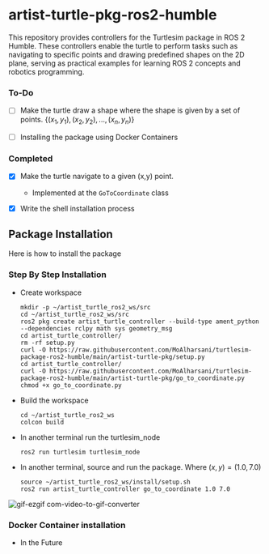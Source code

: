 # artist-turtle-pkg-ros2-humble
This repository provides controllers for the Turtlesim package in ROS 2 Humble. These controllers enable the turtle to perform tasks such as navigating to specific points and drawing predefined shapes on the 2D plane, serving as practical examples for learning ROS 2 concepts and robotics programming.

### To-Do

- [ ] Make the turtle draw a shape where the shape is given by a set of points. ${\{(x_1, y_1), (x_2, y_2), ..., (x_n, y_n)\}}$
- [ ] Installing the package using Docker Containers



### Completed

- [x] Make the turtle navigate to a given (x,y) point.
  - Implemented at the `GoToCoordinate` class
- [x] Write the shell installation process



## Package Installation
Here is how to install the package


### Step By Step Installation

- Create workspace
  ```
  mkdir -p ~/artist_turtle_ros2_ws/src
  cd ~/artist_turtle_ros2_ws/src
  ros2 pkg create artist_turtle_controller --build-type ament_python --dependencies rclpy math sys geometry_msg 
  cd artist_turtle_controller/
  rm -rf setup.py
  curl -O https://raw.githubusercontent.com/MoAlharsani/turtlesim-package-ros2-humble/main/artist-turtle-pkg/setup.py
  cd artist_turtle_controller/
  curl -O https://raw.githubusercontent.com/MoAlharsani/turtlesim-package-ros2-humble/main/artist-turtle-pkg/go_to_coordinate.py
  chmod +x go_to_coordinate.py
  ```
- Build the workspace
  ```
  cd ~/artist_turtle_ros2_ws
  colcon build
  ```
- In another terminal run the turtlesim_node
  ```
  ros2 run turtlesim turtlesim_node
  ```
- In another terminal, source and run the package. Where $(x, y) = (1.0, 7.0)$
  ```
  source ~/artist_turtle_ros2_ws/install/setup.sh
  ros2 run artist_turtle_controller go_to_coordinate 1.0 7.0 
  ```

![gif-ezgif com-video-to-gif-converter](https://github.com/MoAlharsani/turtlesim-package-ros2-humble/assets/86081496/be54b9cc-352a-4b72-b185-5bd64929c1ec)

### Docker Container installation 
- In the Future

